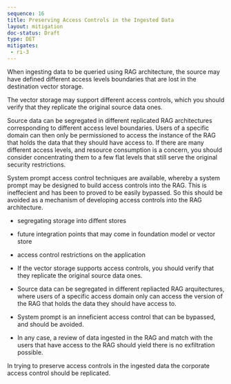 ```yaml
---
sequence: 16
title: Preserving Access Controls in the Ingested Data
layout: mitigation
doc-status: Draft
type: DET
mitigates:
 - ri-3
---
```


When ingesting data to be queried using RAG architecture, the source may have defined different access levels boundaries that are lost in the destination vector storage.

The vector storage may support different access controls, which you should verify that they replicate the original source data ones.

Source data can be segregated in different replicated RAG architectures corresponding to different access level boundaries. Users of a specific domain can then only be permissioned to access the instance of the RAG that holds the data that they should have access to. If there are many different access levels, and resource consumption is a concern, you should consider concentrating them to a few flat levels that still serve the original security restrictions.

System prompt access control techniques are available, whereby a system prompt may be designed to build access controls into the RAG. This is ineffecient and has been to proved to be easily bypassed. So this should be avoided as a mechanism of developing access controls into the RAG architecture.

- segregating storage into diffent stores
- future integration points that may come in foundation model or vector store
- access control restrictions on the application


- If the vector storage supports access controls, you should verify that they replicate the original source data ones.
- Source data can be segregated in different repliacted RAG arquitectures, where users of a specific access domain only can access the version of the RAG that holds the data they should have access to.
- System prompt is an inneficient access control that can be bypassed, and should be avoided.
- In any case, a review of data ingested in the RAG and match with the users that have access to the RAG should yield there is no exfiltration possible.

In trying to preserve access controls in the ingested data the corporate access control should be replicated.
